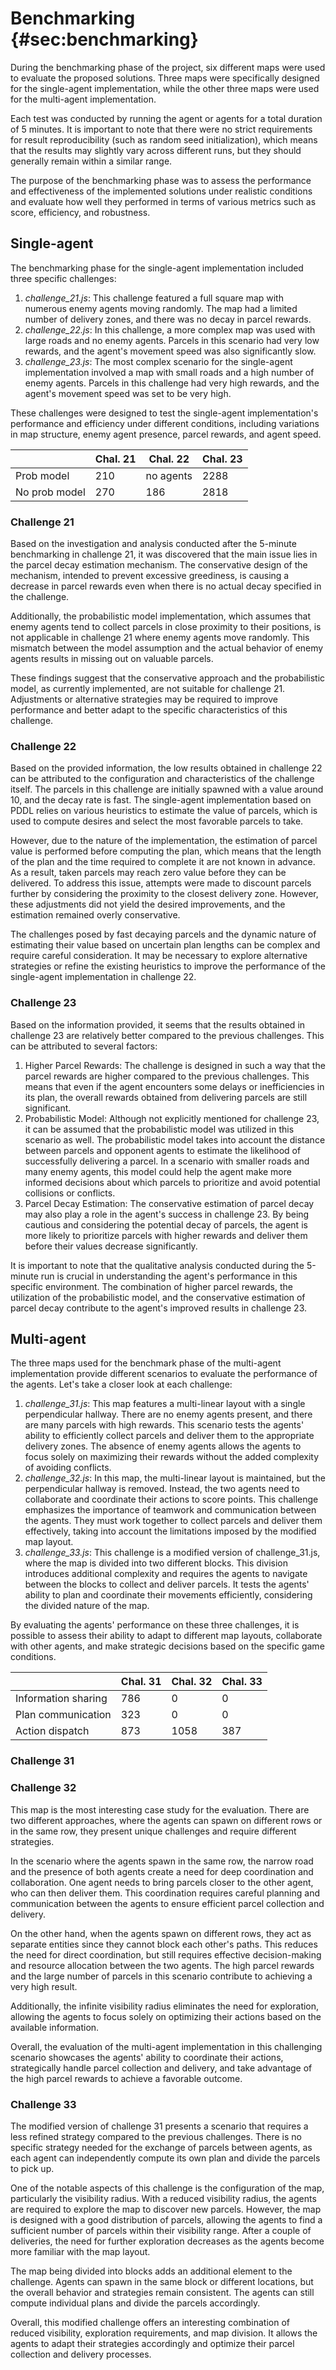 # Benchmarking {#sec:benchmarking}
During the benchmarking phase of the project, six different maps were used to evaluate the proposed solutions. Three maps were specifically designed for the single-agent implementation, while the other three maps were used for the multi-agent implementation.

Each test was conducted by running the agent or agents for a total duration of 5 minutes. It is important to note that there were no strict requirements for result reproducibility (such as random seed initialization), which means that the results may slightly vary across different runs, but they should generally remain within a similar range.

The purpose of the benchmarking phase was to assess the performance and effectiveness of the implemented solutions under realistic conditions and evaluate how well they performed in terms of various metrics such as score, efficiency, and robustness.

## Single-agent
The benchmarking phase for the single-agent implementation included three specific challenges:

1. *challenge_21.js*: This challenge featured a full square map with numerous enemy agents moving randomly. The map had a limited number of delivery zones, and there was no decay in parcel rewards.
2. *challenge_22.js*: In this challenge, a more complex map was used with large roads and no enemy agents. Parcels in this scenario had very low rewards, and the agent's movement speed was also significantly slow.
3. *challenge_23.js*: The most complex scenario for the single-agent implementation involved a map with small roads and a high number of enemy agents. Parcels in this challenge had very high rewards, and the agent's movement speed was set to be very high.

These challenges were designed to test the single-agent implementation's performance and efficiency under different conditions, including variations in map structure, enemy agent presence, parcel rewards, and agent speed.


|               | Chal. 21 | Chal. 22  | Chal. 23 |
|---------------|----------|-----------|----------|
| Prob model    | 210      | no agents | 2288     |
| No prob model | 270      | 186       | 2818     |


### Challenge 21
Based on the investigation and analysis conducted after the 5-minute benchmarking in challenge 21, it was discovered that the main issue lies in the parcel decay estimation mechanism. The conservative design of the mechanism, intended to prevent excessive greediness, is causing a decrease in parcel rewards even when there is no actual decay specified in the challenge.

Additionally, the probabilistic model implementation, which assumes that enemy agents tend to collect parcels in close proximity to their positions, is not applicable in challenge 21 where enemy agents move randomly. This mismatch between the model assumption and the actual behavior of enemy agents results in missing out on valuable parcels.

These findings suggest that the conservative approach and the probabilistic model, as currently implemented, are not suitable for challenge 21. Adjustments or alternative strategies may be required to improve performance and better adapt to the specific characteristics of this challenge.

### Challenge 22
Based on the provided information, the low results obtained in challenge 22 can be attributed to the configuration and characteristics of the challenge itself. The parcels in this challenge are initially spawned with a value around 10, and the decay rate is fast. The single-agent implementation based on PDDL relies on various heuristics to estimate the value of parcels, which is used to compute desires and select the most favorable parcels to take.

However, due to the nature of the implementation, the estimation of parcel value is performed before computing the plan, which means that the length of the plan and the time required to complete it are not known in advance. As a result, taken parcels may reach zero value before they can be delivered. To address this issue, attempts were made to discount parcels further by considering the proximity to the closest delivery zone. However, these adjustments did not yield the desired improvements, and the estimation remained overly conservative.

The challenges posed by fast decaying parcels and the dynamic nature of estimating their value based on uncertain plan lengths can be complex and require careful consideration. It may be necessary to explore alternative strategies or refine the existing heuristics to improve the performance of the single-agent implementation in challenge 22.

### Challenge 23
Based on the information provided, it seems that the results obtained in challenge 23 are relatively better compared to the previous challenges. This can be attributed to several factors:

1. Higher Parcel Rewards: The challenge is designed in such a way that the parcel rewards are higher compared to the previous challenges. This means that even if the agent encounters some delays or inefficiencies in its plan, the overall rewards obtained from delivering parcels are still significant.
2. Probabilistic Model: Although not explicitly mentioned for challenge 23, it can be assumed that the probabilistic model was utilized in this scenario as well. The probabilistic model takes into account the distance between parcels and opponent agents to estimate the likelihood of successfully delivering a parcel. In a scenario with smaller roads and many enemy agents, this model could help the agent make more informed decisions about which parcels to prioritize and avoid potential collisions or conflicts.
3. Parcel Decay Estimation: The conservative estimation of parcel decay may also play a role in the agent's success in challenge 23. By being cautious and considering the potential decay of parcels, the agent is more likely to prioritize parcels with higher rewards and deliver them before their values decrease significantly.

It is important to note that the qualitative analysis conducted during the 5-minute run is crucial in understanding the agent's performance in this specific environment. The combination of higher parcel rewards, the utilization of the probabilistic model, and the conservative estimation of parcel decay contribute to the agent's improved results in challenge 23.

## Multi-agent
The three maps used for the benchmark phase of the multi-agent implementation provide different scenarios to evaluate the performance of the agents. Let's take a closer look at each challenge:

1. *challenge_31.js*: This map features a multi-linear layout with a single perpendicular hallway. There are no enemy agents present, and there are many parcels with high rewards. This scenario tests the agents' ability to efficiently collect parcels and deliver them to the appropriate delivery zones. The absence of enemy agents allows the agents to focus solely on maximizing their rewards without the added complexity of avoiding conflicts.
2. *challenge_32.js*: In this map, the multi-linear layout is maintained, but the perpendicular hallway is removed. Instead, the two agents need to collaborate and coordinate their actions to score points. This challenge emphasizes the importance of teamwork and communication between the agents. They must work together to collect parcels and deliver them effectively, taking into account the limitations imposed by the modified map layout.
3. *challenge_33.js*: This challenge is a modified version of challenge_31.js, where the map is divided into two different blocks. This division introduces additional complexity and requires the agents to navigate between the blocks to collect and deliver parcels. It tests the agents' ability to plan and coordinate their movements efficiently, considering the divided nature of the map.

By evaluating the agents' performance on these three challenges, it is possible to assess their ability to adapt to different map layouts, collaborate with other agents, and make strategic decisions based on the specific game conditions.

|                     | Chal. 31 | Chal. 32 | Chal. 33 |
|---------------------|----------|----------|----------|
| Information sharing | 786      | 0        | 0        |
| Plan communication  | 323      | 0        | 0        |
| Action dispatch     | 873      | 1058     | 387      |

### Challenge 31

### Challenge 32
This map is the most interesting case study for the evaluation. There are two different approaches, where the agents can spawn on different rows or in the same row, they present unique challenges and require different strategies.

In the scenario where the agents spawn in the same row, the narrow road and the presence of both agents create a need for deep coordination and collaboration. One agent needs to bring parcels closer to the other agent, who can then deliver them. This coordination requires careful planning and communication between the agents to ensure efficient parcel collection and delivery.

On the other hand, when the agents spawn on different rows, they act as separate entities since they cannot block each other's paths. This reduces the need for direct coordination, but still requires effective decision-making and resource allocation between the two agents. The high parcel rewards and the large number of parcels in this scenario contribute to achieving a very high result.

Additionally, the infinite visibility radius eliminates the need for exploration, allowing the agents to focus solely on optimizing their actions based on the available information.

Overall, the evaluation of the multi-agent implementation in this challenging scenario showcases the agents' ability to coordinate their actions, strategically handle parcel collection and delivery, and take advantage of the high parcel rewards to achieve a favorable outcome.

### Challenge 33
The modified version of challenge 31 presents a scenario that requires a less refined strategy compared to the previous challenges. There is no specific strategy needed for the exchange of parcels between agents, as each agent can independently compute its own plan and divide the parcels to pick up.

One of the notable aspects of this challenge is the configuration of the map, particularly the visibility radius. With a reduced visibility radius, the agents are required to explore the map to discover new parcels. However, the map is designed with a good distribution of parcels, allowing the agents to find a sufficient number of parcels within their visibility range. After a couple of deliveries, the need for further exploration decreases as the agents become more familiar with the map layout.

The map being divided into blocks adds an additional element to the challenge. Agents can spawn in the same block or different locations, but the overall behavior and strategies remain consistent. The agents can still compute individual plans and divide the parcels accordingly.

Overall, this modified challenge offers an interesting combination of reduced visibility, exploration requirements, and map division. It allows the agents to adapt their strategies accordingly and optimize their parcel collection and delivery processes.
